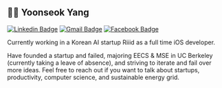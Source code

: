 ## :man_technologist: Yoonseok Yang 
[![Linkedin Badge](https://img.shields.io/badge/-LinkedIn-blue?style=flat-square&logo=Linkedin&logoColor=white&link=https://www.linkedin.com/in/yoonseok-yang/)](https://www.linkedin.com/in/yoonseok-yang/) 
[![Gmail Badge](https://img.shields.io/badge/-Gmail-c14438?style=flat-square&logo=Gmail&logoColor=white&link=mailto:yoonseok@berkeley.edu)](mailto:yoonseok@berkeley.edu) 
[![Facebook Badge](https://img.shields.io/badge/-Facebook-1877f2?style=flat-square&logo=facebook&logoColor=white&link=https://www.facebook.com/profile.php?id=100008726798130)](https://www.facebook.com/profile.php?id=100008726798130) 

Currently working in a Korean AI startup Riiid as a full time iOS developer.

Have founded a startup and failed, majoring EECS & MSE in UC Berkeley (currently taking a leave of absence), and striving to iterate and fail over more ideas. Feel free to reach out if you want to talk about startups, productivity, computer science, and sustainable energy grid. 

<!--
:office_worker: iOS Engineer @ Riiid :student: EECS @ UC Berkeley


<!--
**yoonseok312/yoonseok312** is a ✨ _special_ ✨ repository because its `README.md` (this file) appears on your GitHub profile.

Here are some ideas to get you started:

- 🔭 I’m currently working on ...
- 🌱 I’m currently learning ...
- 👯 I’m looking to collaborate on ...
- 🤔 I’m looking for help with ...
- 💬 Ask me about ...
- 📫 How to reach me: ...
- 😄 Pronouns: ...
- ⚡ Fun fact: ...
-->
